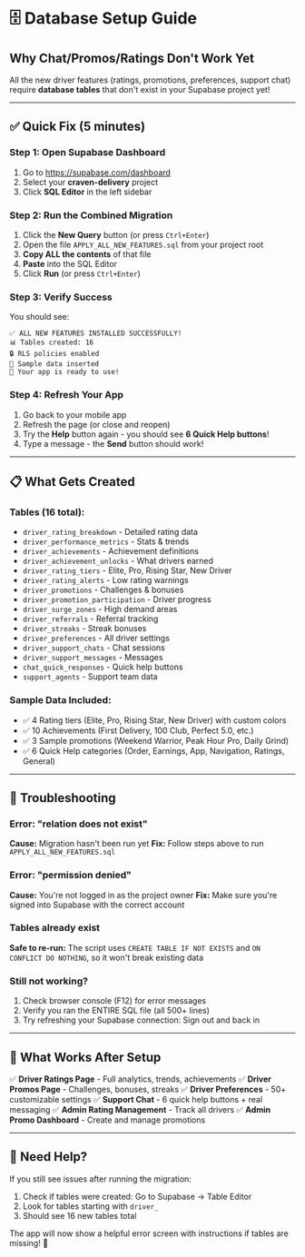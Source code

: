 # 🗄️ Database Setup Guide

## Why Chat/Promos/Ratings Don't Work Yet

All the new driver features (ratings, promotions, preferences, support chat) require **database tables** that don't exist in your Supabase project yet!

---

## ✅ Quick Fix (5 minutes)

### Step 1: Open Supabase Dashboard
1. Go to https://supabase.com/dashboard
2. Select your **craven-delivery** project
3. Click **SQL Editor** in the left sidebar

### Step 2: Run the Combined Migration
1. Click the **New Query** button (or press `Ctrl+Enter`)
2. Open the file `APPLY_ALL_NEW_FEATURES.sql` from your project root
3. **Copy ALL the contents** of that file
4. **Paste** into the SQL Editor
5. Click **Run** (or press `Ctrl+Enter`)

### Step 3: Verify Success
You should see:
```
✅ ALL NEW FEATURES INSTALLED SUCCESSFULLY!
📊 Tables created: 16
🔒 RLS policies enabled
🎯 Sample data inserted
🚀 Your app is ready to use!
```

### Step 4: Refresh Your App
1. Go back to your mobile app
2. Refresh the page (or close and reopen)
3. Try the **Help** button again - you should see **6 Quick Help buttons**!
4. Type a message - the **Send** button should work!

---

## 📋 What Gets Created

### Tables (16 total):
- `driver_rating_breakdown` - Detailed rating data
- `driver_performance_metrics` - Stats & trends
- `driver_achievements` - Achievement definitions
- `driver_achievement_unlocks` - What drivers earned
- `driver_rating_tiers` - Elite, Pro, Rising Star, New Driver
- `driver_rating_alerts` - Low rating warnings
- `driver_promotions` - Challenges & bonuses
- `driver_promotion_participation` - Driver progress
- `driver_surge_zones` - High demand areas
- `driver_referrals` - Referral tracking
- `driver_streaks` - Streak bonuses
- `driver_preferences` - All driver settings
- `driver_support_chats` - Chat sessions
- `driver_support_messages` - Messages
- `chat_quick_responses` - Quick help buttons
- `support_agents` - Support team data

### Sample Data Included:
- ✅ 4 Rating tiers (Elite, Pro, Rising Star, New Driver) with custom colors
- ✅ 10 Achievements (First Delivery, 100 Club, Perfect 5.0, etc.)
- ✅ 3 Sample promotions (Weekend Warrior, Peak Hour Pro, Daily Grind)
- ✅ 6 Quick Help categories (Order, Earnings, App, Navigation, Ratings, General)

---

## 🐛 Troubleshooting

### Error: "relation does not exist"
**Cause:** Migration hasn't been run yet
**Fix:** Follow steps above to run `APPLY_ALL_NEW_FEATURES.sql`

### Error: "permission denied"
**Cause:** You're not logged in as the project owner
**Fix:** Make sure you're signed into Supabase with the correct account

### Tables already exist
**Safe to re-run:** The script uses `CREATE TABLE IF NOT EXISTS` and `ON CONFLICT DO NOTHING`, so it won't break existing data

### Still not working?
1. Check browser console (F12) for error messages
2. Verify you ran the ENTIRE SQL file (all 500+ lines)
3. Try refreshing your Supabase connection: Sign out and back in

---

## 🎉 What Works After Setup

✅ **Driver Ratings Page** - Full analytics, trends, achievements
✅ **Driver Promos Page** - Challenges, bonuses, streaks
✅ **Driver Preferences** - 50+ customizable settings
✅ **Support Chat** - 6 quick help buttons + real messaging
✅ **Admin Rating Management** - Track all drivers
✅ **Admin Promo Dashboard** - Create and manage promotions

---

## 📝 Need Help?

If you still see issues after running the migration:
1. Check if tables were created: Go to Supabase → Table Editor
2. Look for tables starting with `driver_`
3. Should see 16 new tables total

The app will now show a helpful error screen with instructions if tables are missing! 🎨

